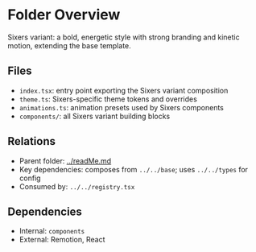 # Folder Overview

Sixers variant: a bold, energetic style with strong branding and kinetic motion, extending the base template.

## Files

- `index.tsx`: entry point exporting the Sixers variant composition
- `theme.ts`: Sixers-specific theme tokens and overrides
- `animations.ts`: animation presets used by Sixers components
- `components/`: all Sixers variant building blocks

## Relations

- Parent folder: [../readMe.md](../readMe.md)
- Key dependencies: composes from `../../base`; uses `../../types` for config
- Consumed by: `../../registry.tsx`

## Dependencies

- Internal: `components`
- External: Remotion, React
